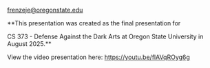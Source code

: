 frenzeje@oregonstate.edu

**This presentation was created as the final presentation for 

CS 373 - Defense Against the Dark Arts at Oregon State University in August 2025.**

View the video presentation here: https://youtu.be/flAVqROyg6g
